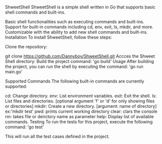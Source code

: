 ShweetShell
ShweetShell is a simple shell written in Go that supports basic shell commands and built-ins.

Basic shell functionalities such as executing commands and built-ins.
Support for built-in commands including cd, env, exit, ls, mkdir, and more.
Customizable with the ability to add new shell commands and built-ins.
Installation
To install ShweetShell, follow these steps:

Clone the repository:

git clone https://github.com/Dannyboy/ShweetShell.git
Accces the Shweet Shell directory:
Build the project command: 'go build'
Usage
After building the project, you can run the shell by executing the command:
'go run main.go'

Supported Commands
The following built-in commands are currently supported:

cd: Change directory.
env: List environment variables.
exit: Exit the shell.
ls: List files and directories. [optional argument 'f' or 'd' for only showing files or directories]
mkdir: Create a new directory. [argument: name of directory] ex:'mkdir test'
pwd: prints current working directory
clear: clars the console
rm: takes file or deirctory name as parameter
help: Display list of available commands.
Testing
To run the tests for this project, execute the following command:
'go test'

This will run all the test cases defined in the project.
